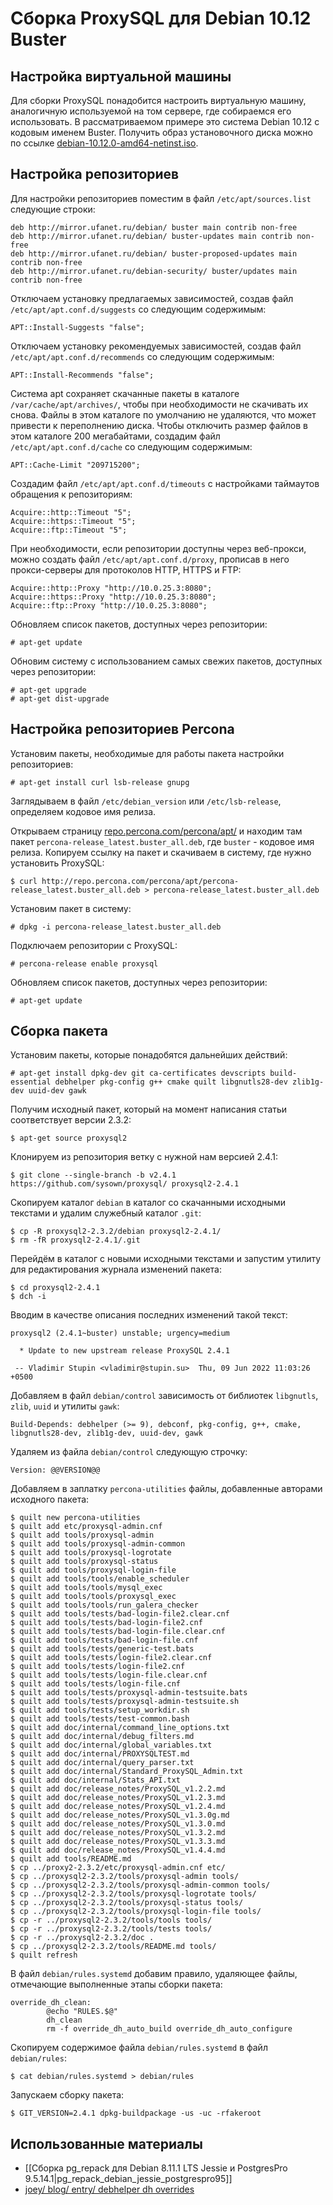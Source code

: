 Сборка ProxySQL для Debian 10.12 Buster
=======================================

Настройка виртуальной машины
----------------------------

Для сборки ProxySQL понадобится настроить виртуальную машину, аналогичную используемой на том сервере, где собираемся его использовать. В рассматриваемом примере это система Debian 10.12 с кодовым именем Buster. Получить образ установочного диска можно по ссылке [debian-10.12.0-amd64-netinst.iso](http://cdimage.debian.org/cdimage/archive/10.12.0/amd64/iso-cd/debian-10.12.0-amd64-netinst.iso).

Настройка репозиториев
----------------------

Для настройки репозиториев поместим в файл `/etc/apt/sources.list` следующие строки:

    deb http://mirror.ufanet.ru/debian/ buster main contrib non-free
    deb http://mirror.ufanet.ru/debian/ buster-updates main contrib non-free
    deb http://mirror.ufanet.ru/debian/ buster-proposed-updates main contrib non-free
    deb http://mirror.ufanet.ru/debian-security/ buster/updates main contrib non-free

Отключаем установку предлагаемых зависимостей, создав файл `/etc/apt/apt.conf.d/suggests` со следующим содержимым:

    APT::Install-Suggests "false";

Отключаем установку рекомендуемых зависимостей, создав файл `/etc/apt/apt.conf.d/recommends` со следующим содержимым:

    APT::Install-Recommends "false";

Система apt сохраняет скачанные пакеты в каталоге `/var/cache/apt/archives/`, чтобы при необходимости не скачивать их снова. Файлы в этом каталоге по умолчанию не удаляются, что может привести к переполнению диска. Чтобы отключить размер файлов в этом каталоге 200 мегабайтами, создадим файл `/etc/apt/apt.conf.d/cache` со следующим содержимым:

    APT::Cache-Limit "209715200";

Создадим файл `/etc/apt/apt.conf.d/timeouts` с настройками таймаутов обращения к репозиториям:

    Acquire::http::Timeout "5";
    Acquire::https::Timeout "5";
    Acquire::ftp::Timeout "5";

При необходимости, если репозитории доступны через веб-прокси, можно создать файл `/etc/apt/apt.conf.d/proxy`, прописав в него прокси-серверы для протоколов HTTP, HTTPS и FTP:

    Acquire::http::Proxy "http://10.0.25.3:8080";
    Acquire::https::Proxy "http://10.0.25.3:8080";
    Acquire::ftp::Proxy "http://10.0.25.3:8080";

Обновляем список пакетов, доступных через репозитории:

    # apt-get update

Обновим систему с использованием самых свежих пакетов, доступных через репозитории:

    # apt-get upgrade
    # apt-get dist-upgrade

Настройка репозиториев Percona
------------------------------

Установим пакеты, необходимые для работы пакета настройки репозиториев:

    # apt-get install curl lsb-release gnupg

Заглядываем в файл `/etc/debian_version` или `/etc/lsb-release`, определяем кодовое имя релиза.

Открываем страницу [repo.percona.com/percona/apt/](http://repo.percona.com/percona/apt/) и находим там пакет `percona-release_latest.buster_all.deb`, где `buster` - кодовое имя релиза. Копируем ссылку на пакет и скачиваем в систему, где нужно установить ProxySQL:

    $ curl http://repo.percona.com/percona/apt/percona-release_latest.buster_all.deb > percona-release_latest.buster_all.deb

Установим пакет в систему:

    # dpkg -i percona-release_latest.buster_all.deb

Подключаем репозитории с ProxySQL:

    # percona-release enable proxysql

Обновляем список пакетов, доступных через репозитории:

    # apt-get update

Сборка пакета
-------------

Установим пакеты, которые понадобятся дальнейших действий:

    # apt-get install dpkg-dev git ca-certificates devscripts build-essential debhelper pkg-config g++ cmake quilt libgnutls28-dev zlib1g-dev uuid-dev gawk

Получим исходный пакет, который на момент написания статьи соответствует версии 2.3.2:

    $ apt-get source proxysql2

Клонируем из репозитория ветку с нужной нам версией 2.4.1:

    $ git clone --single-branch -b v2.4.1 https://github.com/sysown/proxysql/ proxysql2-2.4.1

Скопируем каталог `debian` в каталог со скачанными исходными текстами и удалим служебный каталог `.git`:

    $ cp -R proxysql2-2.3.2/debian proxysql2-2.4.1/
    $ rm -fR proxysql2-2.4.1/.git

Перейдём в каталог с новыми исходными текстами и запустим утилиту для редактирования журнала изменений пакета:

    $ cd proxysql2-2.4.1
    $ dch -i

Вводим в качестве описания последних изменений такой текст:

    proxysql2 (2.4.1~buster) unstable; urgency=medium
    
      * Update to new upstream release ProxySQL 2.4.1
    
     -- Vladimir Stupin <vladimir@stupin.su>  Thu, 09 Jun 2022 11:03:26 +0500

Добавляем в файл `debian/control` зависимость от библиотек `libgnutls`, `zlib`, `uuid` и утилиты `gawk`:

    Build-Depends: debhelper (>= 9), debconf, pkg-config, g++, cmake, libgnutls28-dev, zlib1g-dev, uuid-dev, gawk

Удаляем из файла `debian/control` следующую строчку:

    Version: @@VERSION@@

Добавляем в заплатку `percona-utilities` файлы, добавленные авторами исходного пакета:

    $ quilt new percona-utilities
    $ quilt add etc/proxysql-admin.cnf
    $ quilt add tools/proxysql-admin
    $ quilt add tools/proxysql-admin-common
    $ quilt add tools/proxysql-logrotate
    $ quilt add tools/proxysql-status
    $ quilt add tools/proxysql-login-file
    $ quilt add tools/tools/enable_scheduler
    $ quilt add tools/tools/mysql_exec
    $ quilt add tools/tools/proxysql_exec
    $ quilt add tools/tools/run_galera_checker
    $ quilt add tools/tests/bad-login-file2.clear.cnf
    $ quilt add tools/tests/bad-login-file2.cnf
    $ quilt add tools/tests/bad-login-file.clear.cnf
    $ quilt add tools/tests/bad-login-file.cnf
    $ quilt add tools/tests/generic-test.bats
    $ quilt add tools/tests/login-file2.clear.cnf
    $ quilt add tools/tests/login-file2.cnf
    $ quilt add tools/tests/login-file.clear.cnf
    $ quilt add tools/tests/login-file.cnf
    $ quilt add tools/tests/proxysql-admin-testsuite.bats
    $ quilt add tools/tests/proxysql-admin-testsuite.sh
    $ quilt add tools/tests/setup_workdir.sh
    $ quilt add tools/tests/test-common.bash
    $ quilt add doc/internal/command_line_options.txt
    $ quilt add doc/internal/debug_filters.md
    $ quilt add doc/internal/global_variables.txt
    $ quilt add doc/internal/PROXYSQLTEST.md
    $ quilt add doc/internal/query_parser.txt
    $ quilt add doc/internal/Standard_ProxySQL_Admin.txt
    $ quilt add doc/internal/Stats_API.txt
    $ quilt add doc/release_notes/ProxySQL_v1.2.2.md
    $ quilt add doc/release_notes/ProxySQL_v1.2.3.md
    $ quilt add doc/release_notes/ProxySQL_v1.2.4.md
    $ quilt add doc/release_notes/ProxySQL_v1.3.0g.md
    $ quilt add doc/release_notes/ProxySQL_v1.3.0.md
    $ quilt add doc/release_notes/ProxySQL_v1.3.2.md
    $ quilt add doc/release_notes/ProxySQL_v1.3.3.md
    $ quilt add doc/release_notes/ProxySQL_v1.4.4.md
    $ quilt add tools/README.md
    $ cp ../proxy2-2.3.2/etc/proxysql-admin.cnf etc/
    $ cp ../proxysql2-2.3.2/tools/proxysql-admin tools/
    $ cp ../proxysql2-2.3.2/tools/proxysql-admin-common tools/
    $ cp ../proxysql2-2.3.2/tools/proxysql-logrotate tools/
    $ cp ../proxysql2-2.3.2/tools/proxysql-status tools/
    $ cp ../proxysql2-2.3.2/tools/proxysql-login-file tools/
    $ cp -r ../proxysql2-2.3.2/tools/tools tools/
    $ cp -r ../proxysql2-2.3.2/tools/tests tools/
    $ cp -r ../proxysql2-2.3.2/doc .
    $ cp ../proxysql2-2.3.2/tools/README.md tools/
    $ quilt refresh

В файл `debian/rules.systemd` добавим правило, удаляющее файлы, отмечающие выполненные этапы сборки пакета:

    override_dh_clean:
            @echo "RULES.$@"
            dh_clean
            rm -f override_dh_auto_build override_dh_auto_configure

Скопируем содержимое файла `debian/rules.systemd` в файл `debian/rules`:

    $ cat debian/rules.systemd > debian/rules

Запускаем сборку пакета:

    $ GIT_VERSION=2.4.1 dpkg-buildpackage -us -uc -rfakeroot

Использованные материалы
------------------------

* [[Сборка pg_repack для Debian 8.11.1 LTS Jessie и PostgresPro 9.5.14.1|pg_repack_debian_jessie_postgrespro95]]
* [joey/ blog/ entry/ debhelper dh overrides](https://joeyh.name/blog/entry/debhelper_dh_overrides/)
